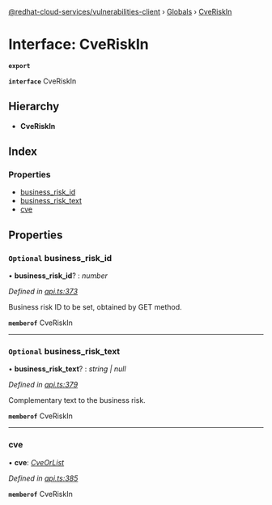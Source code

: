 [@redhat-cloud-services/vulnerabilities-client](../README.md) › [Globals](../globals.md) › [CveRiskIn](cveriskin.md)

# Interface: CveRiskIn

**`export`** 

**`interface`** CveRiskIn

## Hierarchy

* **CveRiskIn**

## Index

### Properties

* [business_risk_id](cveriskin.md#optional-business_risk_id)
* [business_risk_text](cveriskin.md#optional-business_risk_text)
* [cve](cveriskin.md#cve)

## Properties

### `Optional` business_risk_id

• **business_risk_id**? : *number*

*Defined in [api.ts:373](https://github.com/RedHatInsights/javascript-clients/blob/master/packages/vulnerabilities/api.ts#L373)*

Business risk ID to be set, obtained by GET method.

**`memberof`** CveRiskIn

___

### `Optional` business_risk_text

• **business_risk_text**? : *string | null*

*Defined in [api.ts:379](https://github.com/RedHatInsights/javascript-clients/blob/master/packages/vulnerabilities/api.ts#L379)*

Complementary text to the business risk.

**`memberof`** CveRiskIn

___

###  cve

• **cve**: *[CveOrList](../globals.md#cveorlist)*

*Defined in [api.ts:385](https://github.com/RedHatInsights/javascript-clients/blob/master/packages/vulnerabilities/api.ts#L385)*

**`memberof`** CveRiskIn
